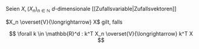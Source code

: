 Seien $X, (X_n)_{n \in \mathbb{N}}$ $d$-dimensionale [[Zufallsvariable|Zufallsvektoren]]

$X_n \overset{V}{\longrightarrow} X$ gilt, falls

$$
	\forall k \in \mathbb{R}^d : k^T X_n \overset{V}{\longrightarrow} k^T X
$$